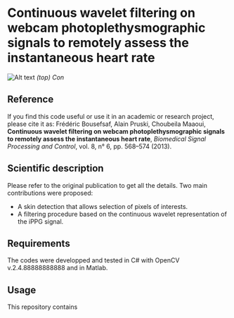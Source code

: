 # Continuous wavelet filtering on webcam photoplethysmographic signals to remotely assess the instantaneous heart rate


![Alt text](illustrations/overview.png?raw=true "General overview")
*(top) Con*


## Reference

If you find this code useful or use it in an academic or research project, please cite it as: 
Frédéric Bousefsaf, Alain Pruski, Choubeila Maaoui, **Continuous wavelet filtering on webcam photoplethysmographic signals to remotely assess the instantaneous heart rate**, *Biomedical Signal Processing and Control*, vol. 8, n° 6, pp. 568–574 (2013).


## Scientific description

Please refer to the original publication to get all the details. Two main contributions were proposed:
- A skin detection that allows selection of pixels of interests.
- A filtering procedure based on the continuous wavelet representation of the iPPG signal.


## Requirements
The codes were developped and tested in C# with OpenCV v.2.4.88888888888 and in Matlab.


## Usage

This repository contains
